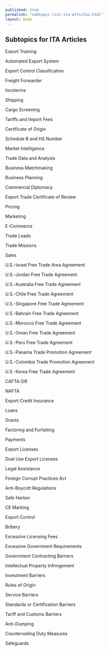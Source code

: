 ```yaml
---
published: true
permalink: "subtopic-list-ita-articles.html"
layout: body
---
```


## Subtopics for ITA Articles

Export Training

Automated Export System

Export Control Classification

Freight Forwarder

Incoterms

Shipping

Cargo Screening

Tariffs and Import Fees

Certificate of Origin

Schedule B and HS Number

Market Intelligence

Trade Data and Analysis

Business Matchmaking

Business Planning

Commercial Diplomacy

Export Trade Certificate of Review

Pricing

Marketing

E-Commerce

Trade Leads

Trade Missions

Sales

U.S.-Israel Free Trade Area Agreement

U.S.-Jordan Free Trade Agreement

U.S.-Australia Free Trade Agreement

U.S.-Chile Free Trade Agreement

U.S.-Singapore Free Trade Agreement

U.S.-Bahrain Free Trade Agreement

U.S.-Morocco Free Trade Agreement

U.S.-Oman Free Trade Agreement

U.S.-Peru Free Trade Agreement

U.S.-Panama Trade Promotion Agreement

U.S.-Colombia Trade Promotion Agreement

U.S.-Korea Free Trade Agreement

CAFTA-DR

NAFTA

Export Credit Insurance

Loans

Grants

Factoring and Forfaiting

Payments

Export Licenses

Dual Use Export Licenses

Legal Assistance

Foreign Corrupt Practices Act

Anti-Boycott Regulations

Safe Harbor

CE Marking

Export Control

Bribery

Excessive Licensing Fees

Excessive Government Requirements

Government Contracting Barriers

Intellectual Property Infringement

Investment Barriers

Rules of Origin

Service Barriers

Standards or Certification Barriers

Tariff and Customs Barriers

Anti-Dumping

Countervailing Duty Measures

Safeguards
